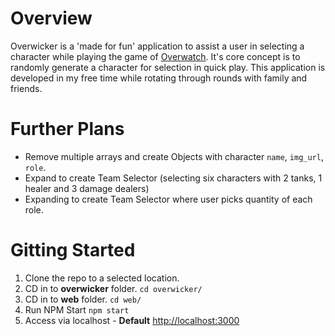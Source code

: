 # Overview

Overwicker is a 'made for fun' application to assist a user in selecting a character while playing the game of <a href="https://playoverwatch.com/" target="_blank">Overwatch</a>. It's core concept is to randomly generate a character for selection in quick play. This application is developed in my free time while rotating through rounds with family and friends.

# Further Plans

- Remove multiple arrays and create Objects with character `name`, `img_url`, `role`.
- Expand to create Team Selector (selecting six characters with 2 tanks, 1 healer and 3 damage dealers)
- Expanding to create Team Selector where user picks quantity of each role.

# Gitting Started

1. Clone the repo to a selected location.
2. CD in to **overwicker** folder.
   `cd overwicker/`
3. CD in to **web** folder.
   `cd web/`
4. Run NPM Start
   `npm start`
5. Access via localhost - **Default** <a href="http://localhost:3000">http://localhost:3000</a>
